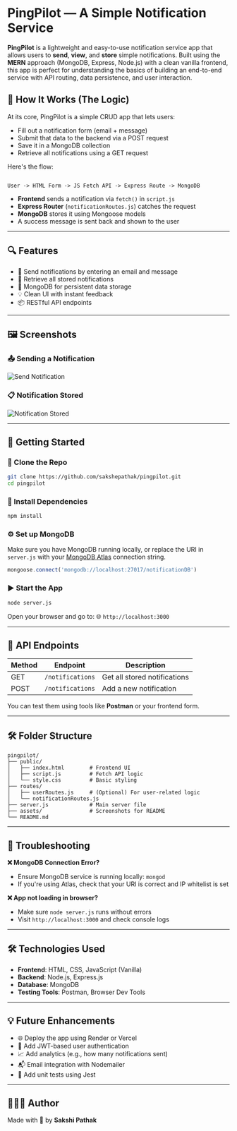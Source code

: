 
#  PingPilot — A Simple Notification Service

**PingPilot** is a lightweight and easy-to-use notification service app that allows users to **send**, **view**, and **store** simple notifications. Built using the **MERN** approach (MongoDB, Express, Node.js) with a clean vanilla frontend, this app is perfect for understanding the basics of building an end-to-end service with API routing, data persistence, and user interaction.


## 🧠 How It Works (The Logic)

At its core, PingPilot is a simple CRUD app that lets users:
- Fill out a notification form (email + message)
- Submit that data to the backend via a POST request
- Save it in a MongoDB collection
- Retrieve all notifications using a GET request

Here's the flow:

```

User -> HTML Form -> JS Fetch API -> Express Route -> MongoDB

````

- **Frontend** sends a notification via `fetch()` in `script.js`
- **Express Router** (`notificationRoutes.js`) catches the request
- **MongoDB** stores it using Mongoose models
- A success message is sent back and shown to the user

---

## 🔍 Features

- 📨 Send notifications by entering an email and message
- 📜 Retrieve all stored notifications
- 💽 MongoDB for persistent data storage
- 💡 Clean UI with instant feedback
- 📦 RESTful API endpoints

---

## 🖼️ Screenshots

### 📤 Sending a Notification

![Send Notification](assets/before.png)

### 📋 Notification Stored

![Notification Stored](assets/sent.png)

---

## 🚀 Getting Started

### 📁 Clone the Repo

```bash
git clone https://github.com/sakshepathak/pingpilot.git
cd pingpilot
````

### 🔧 Install Dependencies

```bash
npm install
```

### ⚙️ Set up MongoDB

Make sure you have MongoDB running locally, or replace the URI in `server.js` with your [MongoDB Atlas](https://www.mongodb.com/cloud/atlas) connection string.

```js
mongoose.connect('mongodb://localhost:27017/notificationDB')
```

### ▶️ Start the App

```bash
node server.js
```

Open your browser and go to:
🌐 `http://localhost:3000`

---

## 🔌 API Endpoints

| Method | Endpoint         | Description                  |
| ------ | ---------------- | ---------------------------- |
| GET    | `/notifications` | Get all stored notifications |
| POST   | `/notifications` | Add a new notification       |

You can test them using tools like **Postman** or your frontend form.

---

## 🛠 Folder Structure

```
pingpilot/
├── public/
│   ├── index.html        # Frontend UI
│   ├── script.js         # Fetch API logic
│   └── style.css         # Basic styling
├── routes/
│   ├── userRoutes.js     # (Optional) For user-related logic
│   └── notificationRoutes.js
├── server.js             # Main server file
├── assets/               # Screenshots for README
└── README.md
```

---

## 🧯 Troubleshooting

**❌ MongoDB Connection Error?**

* Ensure MongoDB service is running locally: `mongod`
* If you're using Atlas, check that your URI is correct and IP whitelist is set


**❌ App not loading in browser?**

* Make sure `node server.js` runs without errors
* Visit `http://localhost:3000` and check console logs

---

## 🛠 Technologies Used

* **Frontend**: HTML, CSS, JavaScript (Vanilla)
* **Backend**: Node.js, Express.js
* **Database**: MongoDB
* **Testing Tools**: Postman, Browser Dev Tools

---

## 💡 Future Enhancements

* 🌐 Deploy the app using Render or Vercel
* 🔐 Add JWT-based user authentication
* 📈 Add analytics (e.g., how many notifications sent)
* 📬 Email integration with Nodemailer
* 🧪 Add unit tests using Jest

---

## 🙋🏻‍♀️ Author

Made with 💖 by **Sakshi Pathak**
